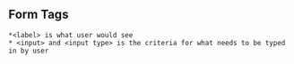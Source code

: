 ## Form Tags 
	*<label> is what user would see 
	* <input> and <input type> is the criteria for what needs to be typed in by user 